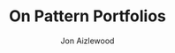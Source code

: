 ---
title: On Pattern Portfolios
link: http://clearleft.com/thinks/onpatternportfolios/
author: Jon Aizlewood
site: clearleft.co.uk
---